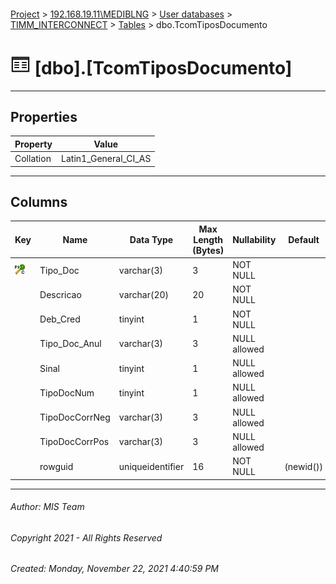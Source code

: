 #### 

[Project](../../../../index.md) > [192.168.19.11\\MEDIBLNG](../../../index.md) > [User databases](../../index.md) > [TIMM_INTERCONNECT](../index.md) > [Tables](Tables.md) > dbo.TcomTiposDocumento

# ![Tables](../../../../Images/Table32.png) [dbo].[TcomTiposDocumento]

---

## <a name="#properties"></a>Properties

| Property | Value |
|---|---|
| Collation | Latin1_General_CI_AS |


---

## <a name="#columns"></a>Columns

| Key | Name | Data Type | Max Length (Bytes) | Nullability | Default |
|---|---|---|---|---|---|
| [![Cluster Primary Key PK_TcomTiposDocumento: Tipo_Doc](../../../../Images/pkcluster.png)](#indexes) | Tipo_Doc | varchar(3) | 3 | NOT NULL |  |
|  | Descricao | varchar(20) | 20 | NOT NULL |  |
|  | Deb_Cred | tinyint | 1 | NOT NULL |  |
|  | Tipo_Doc_Anul | varchar(3) | 3 | NULL allowed |  |
|  | Sinal | tinyint | 1 | NULL allowed |  |
|  | TipoDocNum | tinyint | 1 | NULL allowed |  |
|  | TipoDocCorrNeg | varchar(3) | 3 | NULL allowed |  |
|  | TipoDocCorrPos | varchar(3) | 3 | NULL allowed |  |
|  | rowguid | uniqueidentifier | 16 | NOT NULL | (newid()) |


---

###### Author:  MIS Team

###### Copyright 2021 - All Rights Reserved

###### Created: Monday, November 22, 2021 4:40:59 PM


